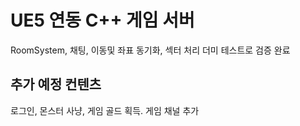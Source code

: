 # UE5 연동 C++ 게임 서버
RoomSystem, 채팅, 이동및 좌표 동기화, 섹터 처리 더미 테스트로 검증 완료
## 추가 예정 컨텐츠
로그인, 몬스터 사냥, 게임 골드 획득. 게임 채널 추가
